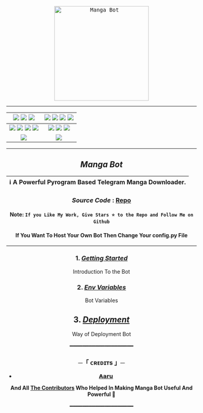 <p align="center">
    <a href="https://github.com/Dra-Sama/mangabot">
        <kbd>
            <img width="250" src="" alt="Manga Bot">
        </kbd>
    </a>
</p>

<p align="center">
<div align=center>
<p align="center">
<div align=center>

----

[![](https://img.shields.io/github/repo-size/Dra-Sama/mangabot?color=green&label=Repo%20Size&labelColor=292c3b)](#) [![](https://img.shields.io/github/commit-activity/m/Dra-Sama/mangabot?logo=github&labelColor=292c3b&label=Github%20Commits)](#) [![](https://img.shields.io/github/license/Dra-Sama/mangabot?style=flat&label=License&labelColor=292c3b)](#)|[![](https://img.shields.io/github/issues-raw/Dra-Sama/mangabot?style=flat&label=Open%20Issues&labelColor=292c3b)](#) [![](https://img.shields.io/github/issues-closed-raw/Dra-Sama/mangabot?style=flat&label=Closed%20Issues&labelColor=292c3b)](#) [![](https://img.shields.io/github/issues-pr-raw/Dra-Sama/mangabot?style=flat&label=Open%20Pull%20Requests&labelColor=292c3b)](#) [![](https://img.shields.io/github/issues-pr-closed-raw/Dra-Sama/mangabot?style=flat&label=Closed%20Pull%20Requests&labelColor=292c3b)](#)
:---:|:---:|
[![](https://img.shields.io/github/languages/count/Dra-Sama/mangabot?style=flat&label=Total%20Languages&labelColor=292c3b&color=blueviolet)](#) [![](https://img.shields.io/github/languages/top/Dra-Sama/mangabot?style=flat&logo=python&labelColor=292c3b)](#) [![](https://img.shields.io/github/last-commit/Dra-Sama/mangabot?style=flat&label=Last%20Commit&labelColor=292c3b&color=important)](#) [![](https://badgen.net/github/branches/Dra-Sama/mangabot?label=Total%20Branches&labelColor=292c3b)](#)|[![](https://img.shields.io/github/forks/Dra-Sama/mangabot?style=flat&logo=github&label=Forks&labelColor=292c3b&color=critical)](#) [![](https://img.shields.io/github/stars/Dra-Sama/mangabot?style=flat&logo=github&label=Stars&labelColor=292c3b&color=yellow)](#) [![](https://badgen.net/docker/pulls/codewithweeb/Dra-sama?icon=docker&label=Pulls&labelColor=292c3b&color=blue)](#)
[![](https://img.shields.io/badge/Telegram%20Channel-Join-9cf?style=for-the-badge&logo=telegram&logoColor=blue&style=flat&labelColor=292c3b)](https://t.me/Manga_Campus) |[![](https://img.shields.io/badge/Support%20Group-Join-9cf?style=for-the-badge&logo=telegram&logoColor=blue&style=flat&labelColor=292c3b)](https://t.me/Manga_Campus_Chat) |

</div>

----

 ## ***Manga Bot***

<div align=center>

ℹ️ A Powerful Pyrogram Based Telegram Manga Downloader.|
---|
    
### ***Source Code*** : [Repo](Dra-Sama/mangabot)

#### Note: `If you Like My Work, Give Stars ⭐ to the Repo and Follow Me on Github`
####    If You Want To Host Your Own Bot Then Change Your config.py File
    
----
</div>
</p>


### 1. [***Getting Started***](https://github.com/Dra-Sama/mangabot/wiki/Getting-Started)
Introduction To the Bot

### 2. [***Env Variables***](https://github.com/Dra-Sama/mangabot/wiki/Env-Variables)
Bot Variables

## 3. [***Deployment***](https://github.com/Dra-Sama/mangabot/wiki/Deployment)
Way of Deployment Bot

━━━━━━━━━━━━━━━━━━━━

<h3 align="center">
    ─「 ᴄʀᴇᴅɪᴛs 」─
</h3>

- <b> [𝗔𝗮𝗿𝘂](https://github.com/Aaru2075) </b>

<b>And All [The Contributors](https://github.com/Dra-sama/mangabot/graphs/contributors) Who Helped In Making Manga Bot Useful And Powerful 🖤 </b>

━━━━━━━━━━━━━━━━━━━━

